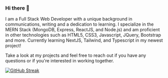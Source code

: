 ### Hi there 👋
<!--
**ZacharyJohn1/ZacharyJohn1** is a ✨ _special_ ✨ repository because its `README.md` (this file) appears on your GitHub profile.

Here are some ideas to get you started:

- 🔭 I’m currently working on ...
- 🌱 I’m currently learning ...
- 👯 I’m looking to collaborate on ...
- 🤔 I’m looking for help with ...
- 💬 Ask me about ...
- 📫 How to reach me: ...
- 😄 Pronouns: ...
- ⚡ Fun fact: ...
-->
I am a Full Stack Web Developer with a unique background in communications, writing and a dedication to learning. I specialize in the MERN Stack (MongoDB, Express, ReactJS, and Node.js) and am proficient in other technologies such as HTML5, CSS3, Javascript, JQuery, Bootstrap and more. Currently learning NextJS, Tailwind, and Typescript in my newest project!

Take a look at my projects and feel free to reach out if you have any questions or if you're interested in working together.

[![GitHub Streak](https://streak-stats.demolab.com/?user=ZacharyJohn1)](https://git.io/streak-stats)
